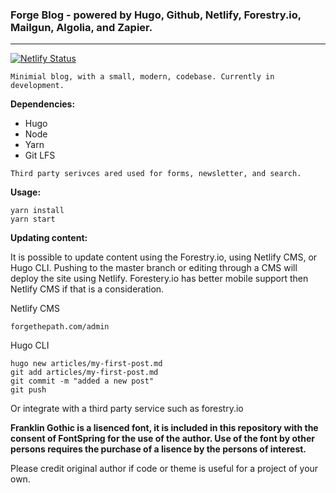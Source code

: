 ### **Forge Blog** - powered by Hugo, Github, Netlify, Forestry.io, Mailgun, Algolia, and Zapier.
---

[![Netlify Status](https://api.netlify.com/api/v1/badges/53da425e-12e2-49ca-b883-4aaeb3f09a87/deploy-status)](https://app.netlify.com/sites/forge-blog/deploys) 

```
Minimial blog, with a small, modern, codebase. Currently in development.
```

**Dependencies:**

- Hugo
- Node
- Yarn
- Git LFS

```
Third party serivces ared used for forms, newsletter, and search.
```

**Usage:**
```
yarn install
yarn start
```

**Updating content:** 

It is possible to update content using the Forestry.io, using Netlify CMS, or Hugo CLI. Pushing to the master branch or editing through a CMS will deploy the site using Netlify. Forestery.io has better mobile support then Netlify CMS if that is a consideration.

Netlify CMS

```
forgethepath.com/admin
```

Hugo CLI

```
hugo new articles/my-first-post.md
git add articles/my-first-post.md
git commit -m "added a new post"
git push
```

Or integrate with a third party service such as forestry.io 

**Franklin Gothic is a lisenced font, it is included in this repository with the consent of FontSpring for the use of the author.
Use of the font by other persons requires the purchase of a lisence by the persons of interest.**

Please credit original author if code or theme is useful for a project of your own.
